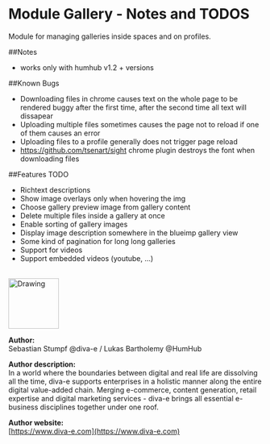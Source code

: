 Module Gallery - Notes and TODOS 
=================
Module for managing galleries inside spaces and on profiles.

##Notes
- works only with humhub v1.2 + versions

##Known Bugs
- Downloading files in chrome causes text on the whole page to be rendered buggy after the first time, after the second time all text will dissapear
- Uploading multiple files sometimes causes the page not to reload if one of them causes an error
- Uploading files to a profile generally does not trigger page reload
- https://github.com/tsenart/sight chrome plugin destroys the font when downloading files

##Features TODO
- Richtext descriptions
- Show image overlays only when hovering the img
- Choose gallery preview image from gallery content
- Delete multiple files inside a gallery at once
- Enable sorting of gallery images
- Display image description somewhere in the blueimp gallery view
- Some kind of pagination for long long galleries
- Support for videos
- Support embedded videos (youtube, ...)

<br />
<img src="https://www.diva-e.com/images/Logo_Homepage.svg" alt="Drawing" style="width: 100px;"/>

__Author:__       
Sebastian Stumpf @diva-e / Lukas Bartholemy @HumHub
  
__Author description:__       
In a world where the boundaries between digital and real life are dissolving all the time, diva-e supports enterprises in a holistic manner along the entire digital value-added chain.
Merging e-commerce, content generation, retail expertise and digital marketing services - diva-e brings all essential e-business disciplines together under one roof.
    
__Author website:__      
[https://www.diva-e.com](https://www.diva-e.com)   